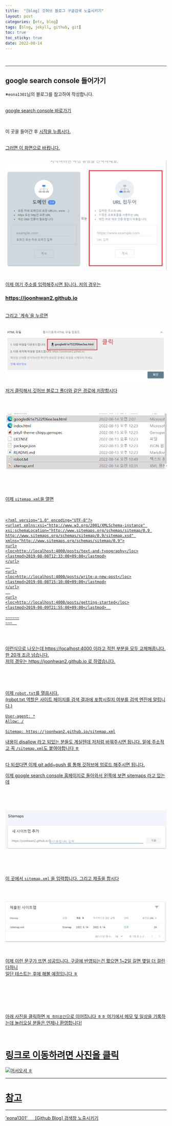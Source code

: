 ```yaml
---
title:  "[blog] 깃허브 블로그 구글검색 노출시키기"
layout: post
categories: [etc, blog] 
tags: [blog, jekyll, github, git]
toc: true
toc_sticky: true
date: 2022-08-14
---
```


<br>

---
google search console 들어가기
---
※`eona1301`님의 블로그를 참고하여 작성합니다.
<br>
<br>

[google search console 바로가기](https://search.google.com/search-console/about)

<br>

이 곳을 들어간 후 <u>시작<u/>을 누릅시다.

<br>
그러면 이 화면으로 바뀝니다.
  
<br>
<br>

![Desktop View](/assets/img/2022-08-14k/1.PNG)  
<br>
  
이제 여기 주소를 입력해주시면 됩니다. 저의 경우는 
### **https://joonhwan2.github.io**
<br>
그리고 `계속`을 누르면
<br>
<br>
  
![Desktop View](/assets/img/2022-08-14k/2.PNG)
<br>
  
저거 클릭해서 깃허브 블로그 폴더와 같은 경로에 저장합시다
  
<br>
<br>
  
![Desktop View](/assets/img/2022-08-14k/3.PNG)
  
<br>
<br>
<br>
  
이제 `sitemap.xml`을 열면
<br>
<br>
<br>
  
```
<?xml version="1.0" encoding="UTF-8"?>
<urlset xmlns:xsi="http://www.w3.org/2001/XMLSchema-instance" xsi:schemaLocation="http://www.sitemaps.org/schemas/sitemap/0.9 http://www.sitemaps.org/schemas/sitemap/0.9/sitemap.xsd" xmlns="http://www.sitemaps.org/schemas/sitemap/0.9">
<url>
<loc>http://localhost:4000/posts/text-and-typography</loc>
<lastmod>2019-08-08T12:33:00+09:00</lastmod>
</url>
  
<url>
<loc>http://localhost:4000/posts/write-a-new-post</loc>
<lastmod>2019-08-08T15:10:00+09:00</lastmod>
</url>
  
<url>
<loc>http://localhost:4000/posts/getting-started</loc>
<lastmod>2019-08-09T21:55:00+09:00</lastmod>  

~~~~~~
~~~  
```
<br>
<br>

이런식으로 나오는데 https://localhost:4000 이라고 적힌 부분을 모두 교체해줍니다. 한 20개 조금 넘습니다.\
저의 경우는 https://joonhwan2.github.io 로 하였습니다.

<br>
<br>
<br>

이제 `robot.txt`를 열읍시다.\
(robot.txt 역할은 사이트 페이지를 검색 결과에 포함시킬지 여부를 검색 엔진에 알립니다.)  
```
User-agent: *
Allow: /

Sitemap: https://joonhwan2.github.io/sitemap.xml
```
내용이 disallow 라고 되있는 분들도 계실텐데 저처럼 바꿔주시면 됩니다.
밑에 주소적고 꼭 `/sitemap.xml`도 붙여야합니다 ㅎ

<br>
다 되셨다면 이제 git add~push 를 통해 깃허브에 업로드 해주시면 됩니다.  
<br>
  
이제 google search console 홈페이지로 돌아와서 왼쪽에 보면 sitemaps 라고 있는데
  
<br> 
<br>
<br>  
  
![Desktop View](/assets/img/2022-08-14k/4.PNG)
  
<br>
<br>
<br>
  
이 곳에서 `sitemap.xml` 을 입력합니다. 그리고 제출을 합시다

<br>  
<br>

![Desktop View](/assets/img/2022-08-14k/5.PNG)
  
<br>
  
이제 이런 문구가 뜨면 성공입니다. 구글에 반영되는건 짧으면 1~2일 길면 몇일 더 걸린다하니\
일단 테스트는 후에 해볼 예정입니다 ㅎ 
  
<br>
<br>
<br>
<br>
<br>

아래 사진을 클릭하면 `제 취미공간`으로 이어집니다 ㅎㅎ 여기에서 메모 및 일상을 기록하는데 놀러오실 분들은 언제나 환영합니다!

<br>

# 링크로 이동하려면 사진을 클릭

[![어서오셔 ㅎ](https://encrypted-tbn0.gstatic.com/images?q=tbn:ANd9GcQk-zPB4TCuWRNJVIF0aWgniDPNJgUTdXmILg&usqp=CAU)](https://discord.gg/zkzk5xtm)


---
# 참고
---
 'eona1301' &nbsp;&nbsp;&nbsp;&nbsp;   [[Github Blog] 검색창 노출시키기](https://velog.io/@eona1301/Github-Blog-%EA%B2%80%EC%83%89%EC%B0%BD-%EB%85%B8%EC%B6%9C%EC%8B%9C%ED%82%A4%EA%B8%B0)